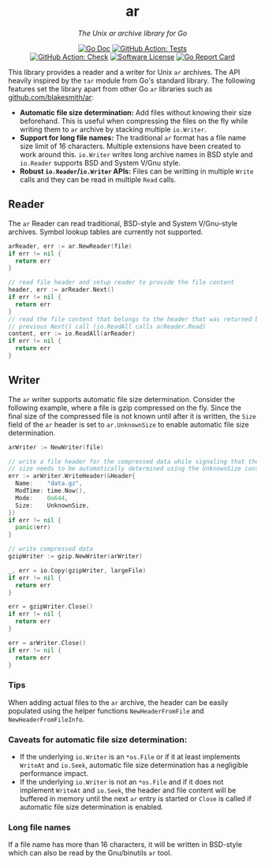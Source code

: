 <p align="center">
  <h1 align="center"><b>ar</b></h1>
  <p align="center"><i>The Unix ar archive library for Go</i></p>
  <p align="center">
    <a href="https://pkg.go.dev/github.com/erikgeiser/ar"><img alt="Go Doc" src="https://img.shields.io/badge/godoc-reference-blue.svg?style=for-the-badge"></a>
    <a href="https://github.com/erikgeiser/ar/actions?workflow=Tests"><img alt="GitHub Action: Tests" src="https://img.shields.io/github/workflow/status/erikgeiser/ar/Tests?label=Tests&style=for-the-badge"></a>
    </br>
    <a href="https://github.com/erikgeiser/ar/actions?workflow=Check"><img alt="GitHub Action: Check" src="https://img.shields.io/github/workflow/status/erikgeiser/ar/Check?label=Check&style=for-the-badge"></a>
    <a href="/LICENSE.md"><img alt="Software License" src="https://img.shields.io/badge/license-MIT-brightgreen.svg?style=for-the-badge"></a>
    <a href="https://goreportcard.com/report/github.com/erikgeiser/ar"><img alt="Go Report Card" src="https://goreportcard.com/badge/github.com/erikgeiser/ar?style=for-the-badge"></a>
  </p>
</p>

This library provides a reader and a writer for Unix `ar` archives. The API
heavily inspired by the `tar` module from Go's standard library. The following
features set the library apart from other Go `ar` libraries such as
[github.com/blakesmith/ar](https://github.com/blakesmith/ar):

* **Automatic file size determination:** Add files without knowing their size
  beforehand. This is useful when compressing the files on the fly while writing
  them to `ar` archive by stacking multiple `io.Writer`.
* **Support for long file names:** The traditional `ar` format has a file name
  size limit of 16 characters. Multiple extensions have been created to work
  around this. `io.Writer` writes long archive names in BSD style and
  `io.Reader` supports BSD and System V/Gnu style.
* **Robust `io.Reader`/`io.Writer` APIs:** Files can be writting in multiple
  `Write` calls and they can be read in multiple `Read` calls.

## Reader

The `ar` Reader can read traditional, BSD-style and System V/Gnu-style archives.
Symbol lookup tables are currently not supported. 


```go
arReader, err := ar.NewReader(file)
if err != nil {
  return err
}

// read file header and setup reader to provide the file content
header, err := arReader.Next()
if err != nil {
  return err
}
// read the file content that belongs to the header that was returned by the
// previous Next() call (io.ReadAll calls arReader.Read)
content, err := io.ReadAll(arReader)
if err != nil {
  return err
}
```

## Writer

The `ar` writer supports automatic file size determination. Consider the
following example, where a file is gzip compressed on the fly. Since the final
size of the compressed file is not known until after it is written, the `Size`
field of the `ar` header is set to `ar.UnknownSize` to enable automatic file
size determination.

```go
arWriter := NewWriter(file)

// write a file header for the compressed data while signaling that the file
// size needs to be automatically determined using the UnknownSize constant
err := arWriter.WriteHeader(&Header{
  Name:    "data.gz",
  ModTime: time.Now(),
  Mode:    0o644,
  Size:    UnknownSize,
})
if err != nil {
  panic(err)
}

// write compressed data
gzipWriter := gzip.NewWriter(arWriter)

_, err = io.Copy(gzipWriter, largeFile)
if err != nil {
  return err
}

err = gzipWriter.Close()
if err != nil {
  return err
}

err = arWriter.Close()
if err != nil {
  return err
}
```
### Tips

When adding actual files to the `ar` archive, the header can be easily populated
using the helper functions `NewHeaderFromFile` and `NewHeaderFromFileInfo`.

### Caveats for automatic file size determination:
* If the underlying `io.Writer` is an `*os.File` or if it at least implements
  `WriteAt` and `io.Seek`, automatic file size determination has a negligible
  performance impact.
* If the underlying `io.Writer` is not an `*os.File` and if it does not
  implement `WriteAt` and `io.Seek`, the header and file content will be
  buffered in memory until the next `ar` entry is started or `Close` is called
  if automatic file size determination is enabled.
### Long file names

If a file name has more than 16 characters, it will be written in BSD-style
which can also be read by the Gnu/binutils `ar` tool.

